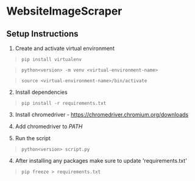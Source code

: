 # WebsiteImageScraper

## Setup Instructions

1. Create and activate virtual environment
> `pip install virtualenv`

> `python<version> -m venv <virtual-environment-name>`

> `source <virtual-environment-name>/bin/activate`

2. Install dependencies
> `pip install -r requirements.txt`

3. Install chromedriver - https://chromedriver.chromium.org/downloads

5. Add chromedriver to *PATH*

6. Run the script

> `python<version> script.py`

4. After installing any packages make sure to update 'requirements.txt'
> `pip freeze > requirements.txt`
